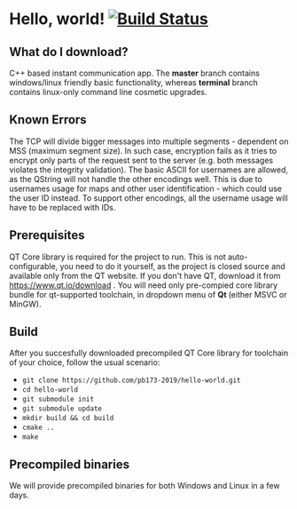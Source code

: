 # Hello, world! [![Build Status](https://www.travis-ci.org/pb173-2019/hello-world.svg?branch=master)](https://www.travis-ci.org/pb173-2019/hello-world)


What do I download?
-------------------
C++ based instant communication app. The **master** branch contains windows/linux friendly basic functionality, whereas **terminal** branch contains linux-only command line cosmetic upgrades.

Known Errors
------------
The TCP will divide bigger messages into multiple segments - dependent on MSS (maximum segment size). In such case, encryption fails as it tries to encrypt only parts of the request sent to the server (e.g. both messages violates the integrity validation).
The basic ASCII for usernames are allowed, as the QString will not handle the other encodings well. This is due to usernames usage for maps and other user identification - which could use the user ID instead. To support other encodings, all the username usage will have to be replaced with IDs.

Prerequisites
-------------
QT Core library is required for the project to run. This is not auto-configurable, you need to do it yourself, as the project is closed source and available only from the QT website. If you don't have QT, download it from https://www.qt.io/download . You will need only pre-compied core library bundle for qt-supported toolchain, in dropdown menu of **Qt <version>** (either MSVC or MinGW).

Build
-----
After you succesfully downloaded precompiled QT Core library for toolchain of your choice, follow the usual scenario:

- `git clone https://github.com/pb173-2019/hello-world.git`
- `cd hello-world`
- `git submodule init`
- `git submodule update`
- `mkdir build && cd build`
- `cmake ..`
- `make`

Precompiled binaries
--------------------
We will provide precompiled binaries for both Windows and Linux in a few days.
